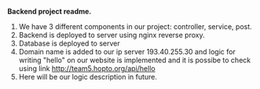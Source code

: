 **Backend project readme.** 

1. We have 3 different components in our project: controller, service, post.
2. Backend is deployed to server using nginx reverse proxy.
3. Database is deployed to server
4. Domain name is added to our ip server 193.40.255.30 and logic for writing "hello" on our website is implemented and it is possibe to check using link http://team5.hopto.org/api/hello
5. Here will be our logic description in future.